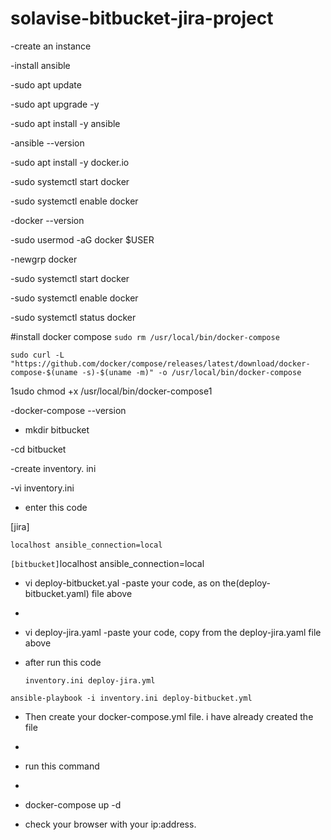 # solavise-bitbucket-jira-project

-create an instance

-install ansible

-sudo apt update

-sudo apt upgrade -y

-sudo apt install -y ansible

-ansible --version

-sudo apt install -y docker.io

-sudo systemctl start docker

-sudo systemctl enable docker

-docker --version

-sudo usermod -aG docker $USER

-newgrp docker



-sudo systemctl start docker

-sudo systemctl enable docker

-sudo systemctl status docker


#install docker compose
`sudo rm /usr/local/bin/docker-compose`

`sudo curl -L "https://github.com/docker/compose/releases/latest/download/docker-compose-$(uname -s)-$(uname -m)" -o /usr/local/bin/docker-compose`

1sudo chmod +x /usr/local/bin/docker-compose1

-docker-compose --version

- mkdir bitbucket
  
-cd bitbucket

-create inventory. ini

-vi inventory.ini

- enter this code
  
  
 [jira]

`localhost ansible_connection=local`

` [bitbucket]
`localhost ansible_connection=local


- vi deploy-bitbucket.yal   -paste your code, as on the(deploy-bitbucket.yaml) file above 
- 

- vi deploy-jira.yaml -paste your code, copy from the deploy-jira.yaml file above
  

- after run this code

  `inventory.ini deploy-jira.yml`
  
`ansible-playbook -i inventory.ini deploy-bitbucket.yml`


- Then create your docker-compose.yml file. i have already created the file
- 
- run this command
- 
- docker-compose up -d
  
- check your browser with your ip:address.


